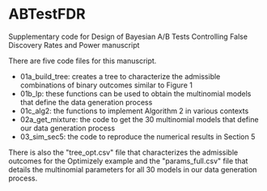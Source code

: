 # ABTestFDR
Supplementary code for Design of Bayesian A/B Tests Controlling False Discovery Rates and Power manuscript 

There are five code files for this manuscript.

- 01a_build_tree: creates a tree to characterize the admissible combinations of binary outcomes similar to Figure 1
- 01b_lp: these functions can be used to obtain the multinomial models that define the data generation process
- 01c_alg2: the functions to implement Algorithm 2 in various contexts
- 02a_get_mixture: the code to get the 30 multinomial models that define our data generation process
- 03_sim_sec5: the code to reproduce the numerical results in Section 5

There is also the "tree_opt.csv" file that characterizes the admissible outcomes for the Optimizely example and the "params_full.csv" file that details the multinomial parameters for all 30 models in our data generation process.
